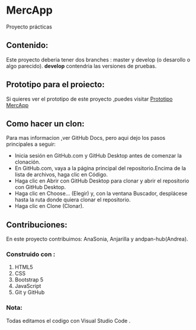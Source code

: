 # MercApp
Proyecto prácticas 

## Contenido:

Este proyecto deberia tener dos branches : master y develop (o desarollo o algo parecido). **develop** contendria las versiones de pruebas.

## Prototipo para el proiecto:

Si quieres ver el prototipo de este proyecto ,puedes visitar [Prototipo MercApp](www.figma.com.)

## Como hacer un clon:

Para mas informacion ,ver GitHub Docs, pero aqui dejo los pasos principales a seguir:

* Inicia sesión en GitHub.com y GitHub Desktop antes de comenzar la clonación.
* En GitHub.com, vaya a la página principal del repositorio.Encima de la lista de archivos, haga clic en  Código.
* Haga clic en  Abrir con GitHub Desktop para clonar y abrir el repositorio con GitHub Desktop.
* Haga clic en Choose... (Elegir) y, con la ventana Buscador, desplácese hasta la ruta donde quiera clonar el repositorio.
* Haga clic en Clone (Clonar).

## Contribuciones:

En este proyecto contribuimos: AnaSonia, Anjarilla y andpan-hub(Andrea).

### Construido con :

 1. HTML5
 2. CSS
 3. Bootstrap 5
 4. JavaScript
 5. Git y GitHub
 
### Nota:
Todas editamos el codigo con Visual Studio Code .

